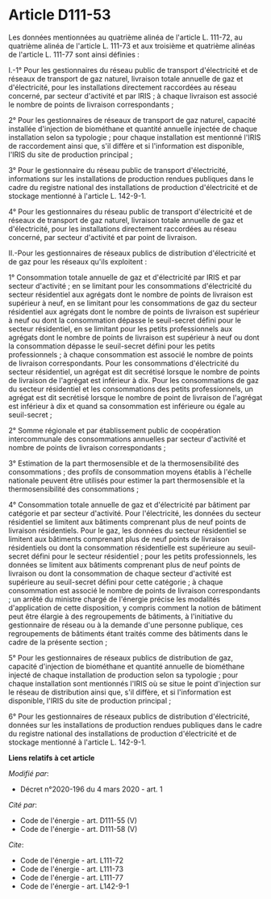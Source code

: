 # Article D111-53

Les données mentionnées au quatrième alinéa de l'article L. 111-72, au quatrième alinéa de l'article L. 111-73 et aux
troisième et quatrième alinéas de l'article L. 111-77 sont ainsi définies :

I.-1° Pour les gestionnaires du réseau public de transport d'électricité et de réseaux de transport de gaz naturel, livraison
totale annuelle de gaz et d'électricité, pour les installations directement raccordées au réseau concerné, par secteur
d'activité et par IRIS ; à chaque livraison est associé le nombre de points de livraison correspondants ;

2° Pour les gestionnaires de réseaux de transport de gaz naturel, capacité installée d'injection de biométhane et quantité
annuelle injectée de chaque installation selon sa typologie ; pour chaque installation est mentionné l'IRIS de raccordement
ainsi que, s'il diffère et si l'information est disponible, l'IRIS du site de production principal ;

3° Pour le gestionnaire du réseau public de transport d'électricité, informations sur les installations de production rendues
publiques dans le cadre du registre national des installations de production d'électricité et de stockage mentionné à
l'article L. 142-9-1.

4° Pour les gestionnaires du réseau public de transport d'électricité et de réseaux de transport de gaz naturel, livraison
totale annuelle de gaz et d'électricité, pour les installations directement raccordées au réseau concerné, par secteur
d'activité et par point de livraison.

II.-Pour les gestionnaires de réseaux publics de distribution d'électricité et de gaz pour les réseaux qu'ils exploitent :

1° Consommation totale annuelle de gaz et d'électricité par IRIS et par secteur d'activité ; en se limitant pour les
consommations d'électricité du secteur résidentiel aux agrégats dont le nombre de points de livraison est supérieur à neuf,
en se limitant pour les consommations de gaz du secteur résidentiel aux agrégats dont le nombre de points de livraison est
supérieur à neuf ou dont la consommation dépasse le seuil-secret défini pour le secteur résidentiel, en se limitant pour les
petits professionnels aux agrégats dont le nombre de points de livraison est supérieur à neuf ou dont la consommation dépasse
le seuil-secret défini pour les petits professionnels ; à chaque consommation est associé le nombre de points de livraison
correspondants. Pour les consommations d'électricité du secteur résidentiel, un agrégat est dit secrétisé lorsque le nombre
de points de livraison de l'agrégat est inférieur à dix. Pour les consommations de gaz du secteur résidentiel et les
consommations des petits professionnels, un agrégat est dit secrétisé lorsque le nombre de point de livraison de l'agrégat
est inférieur à dix et quand sa consommation est inférieure ou égale au seuil-secret ;

2° Somme régionale et par établissement public de coopération intercommunale des consommations annuelles par secteur
d'activité et nombre de points de livraison correspondants ;

3° Estimation de la part thermosensible et de la thermosensibilité des consommations ; des profils de consommation moyens
établis à l'échelle nationale peuvent être utilisés pour estimer la part thermosensible et la thermosensibilité des
consommations ;

4° Consommation totale annuelle de gaz et d'électricité par bâtiment par catégorie et par secteur d'activité. Pour
l'électricité, les données du secteur résidentiel se limitent aux bâtiments comprenant plus de neuf points de livraison
résidentiels. Pour le gaz, les données du secteur résidentiel se limitent aux bâtiments comprenant plus de neuf points de
livraison résidentiels ou dont la consommation résidentielle est supérieure au seuil-secret défini pour le secteur
résidentiel ; pour les petits professionnels, les données se limitent aux bâtiments comprenant plus de neuf points de
livraison ou dont la consommation de chaque secteur d'activité est supérieure au seuil-secret défini pour cette catégorie ; à
chaque consommation est associé le nombre de points de livraison correspondants ; un arrêté du ministre chargé de l'énergie
précise les modalités d'application de cette disposition, y compris comment la notion de bâtiment peut être élargie à des
regroupements de bâtiments, à l'initiative du gestionnaire de réseau ou à la demande d'une personne publique, ces
regroupements de bâtiments étant traités comme des bâtiments dans le cadre de la présente section ;

5° Pour les gestionnaires de réseaux publics de distribution de gaz, capacité d'injection de biométhane et quantité annuelle
de biométhane injecté de chaque installation de production selon sa typologie ; pour chaque installation sont mentionnés
l'IRIS où se situe le point d'injection sur le réseau de distribution ainsi que, s'il diffère, et si l'information est
disponible, l'IRIS du site de production principal ;

6° Pour les gestionnaires de réseaux publics de distribution d'électricité, données sur les installations de production
rendues publiques dans le cadre du registre national des installations de production d'électricité et de stockage mentionné à
l'article L. 142-9-1.

**Liens relatifs à cet article**

_Modifié par_:

  - Décret n°2020-196 du 4 mars 2020 - art. 1

_Cité par_:

  - Code de l'énergie - art. D111-55 (V)
  - Code de l'énergie - art. D111-58 (V)

_Cite_:

  - Code de l'énergie - art. L111-72
  - Code de l'énergie - art. L111-73
  - Code de l'énergie - art. L111-77
  - Code de l'énergie - art. L142-9-1
